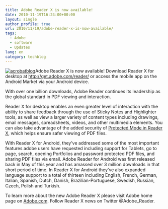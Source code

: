 ```yaml
---
title: Adobe Reader X is now available!
date: 2010-11-19T16:24:00+00:00
layout: single
author_profile: true
url: 2010/11/19/adobe-reader-x-is-now-available/
tags:
  - Adobe
  - software
  - Updates
lang: en
category: techblog
---
```

[![acrobatblog](http://lh5.ggpht.com/_vaUVXcmC3OI/TOadl8QjlTI/AAAAAAAADLI/71MuDhKdXtI/acrobatblog_thumb%5B1%5D.jpg?imgmax=800 "acrobatblog")](http://lh6.ggpht.com/_vaUVXcmC3OI/TOadkGu3bqI/AAAAAAAADLE/psfD4fKGbfc/s1600-h/acrobatblog%5B3%5D.jpg)Adobe Reader X is now available! Download Reader X for desktop at <http://get.adobe.com/reader/> or access the mobile app on the Android Market via your Android device.

With over one billion downloads, Adobe Reader continues its leadership as the global standard in PDF viewing and interaction.

Reader X for desktop enables an even greater level of interaction with the ability to share feedback through the use of Sticky Notes and Highlighter tools, as well as view a larger variety of content types including drawings, email messages, spreadsheets, videos, and other multimedia elements. You can also take advantage of the added security of [Protected Mode in Reader X](http://blogs.adobe.com/asset/2010/07/introducing-adobe-reader-protected-mode.html), which helps ensure safer viewing of PDF files.

With Reader X for Android, they’ve addressed some of the most important features adobe users have requested including support for Tablets, go to page, search, opening Portfolios and password protected PDF files, and sharing PDF files via email. Adobe Reader for Android was first released back in May of this year and has amassed over 3 million downloads in that short period of time. In Reader X for Android they’ve also expanded language support to a total of thirteen including English, French, German, Italian, Spanish, Dutch, Danish, Brazilian-Portuguese, Swedish, Russian, Czech, Polish and Turkish.

To learn more about the new Adobe Reader X please visit Adobe home page on [Adobe.com](http://www.adobe.com/products/reader/). Follow Reader X news on Twitter @Adobe_Reader.